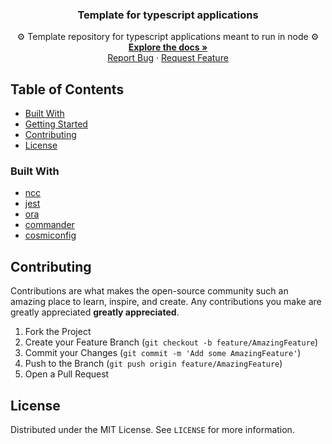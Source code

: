 <p align="center">
  <h3 align="center">Template for typescript applications</h3>

  <p align="center">
     ⚙ Template repository for typescript applications meant to run in node ⚙
    <br />
    <a href="https://github.com/gagoar/ts-node-template#table-of-contents"><strong>Explore the docs »</strong></a>
    <br />
    <a href="https://github.com/gagoar/ts-node-template/issues">Report Bug</a>
    ·
    <a href="https://github.com/gagoar/ts-node-template/issues">Request Feature</a>
  </p>
</p>

## Table of Contents

- [Built With](#built-with)
- [Getting Started](#getting-started)
- [Contributing](#contributing)
- [License](#license)

<!-- CONTRIBUTING -->

### Built With

- [ncc](https://github.com/vercel/ncc/)
- [jest](https://github.com/facebook/jest)
- [ora](https://github.com/sindresorhus/ora)
- [commander](https://github.com/tj/commander.js/)
- [cosmiconfig](https://github.com/davidtheclark/cosmiconfig)

## Contributing

Contributions are what makes the open-source community such an amazing place to learn, inspire, and create. Any contributions you make are greatly appreciated **greatly appreciated**.

1. Fork the Project
2. Create your Feature Branch (`git checkout -b feature/AmazingFeature`)
3. Commit your Changes (`git commit -m 'Add some AmazingFeature'`)
4. Push to the Branch (`git push origin feature/AmazingFeature`)
5. Open a Pull Request

<!-- LICENSE -->

## License

Distributed under the MIT License. See `LICENSE` for more information.
